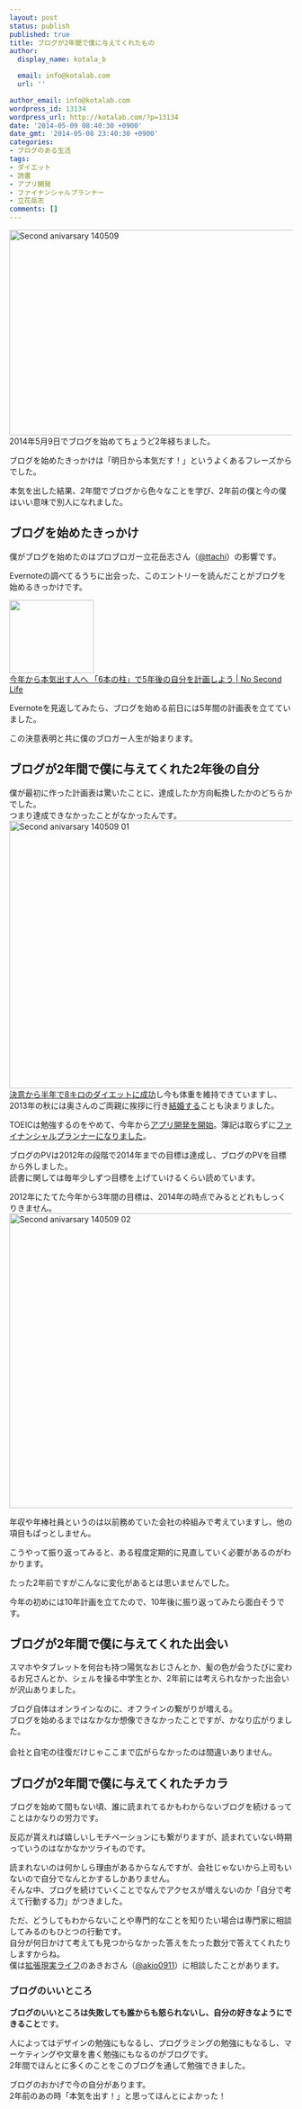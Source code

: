 ```yaml
---
layout: post
status: publish
published: true
title: ブログが2年間で僕に与えてくれたもの
author:
  display_name: kotala_b

  email: info@kotalab.com
  url: ''

author_email: info@kotalab.com
wordpress_id: 13134
wordpress_url: http://kotalab.com/?p=13134
date: '2014-05-09 08:40:30 +0900'
date_gmt: '2014-05-08 23:40:30 +0900'
categories:
- ブログのある生活
tags:
- ダイエット
- 読書
- アプリ開発
- ファイナンシャルプランナー
- 立花岳志
comments: []
---
```

<p><img src="http://kotalab.com/wp-content/uploads/second-anivarsary_140509.jpg" alt="Second anivarsary 140509" title="second-anivarsary_140509.JPG" border="0" width="548" height="365" /><br />
2014年5月9日でブログを始めてちょうど2年経ちました。</p>
<p>ブログを始めたきっかけは「明日から本気だす！」というよくあるフレーズからでした。</p>
<p>本気を出した結果、2年間でブログから色々なことを学び、2年前の僕と今の僕はいい意味で別人になれました。<br />
<!--more--></p>
<h2>ブログを始めたきっかけ</h2>
<p>僕がブログを始めたのはプロブロガー立花岳志さん（<a href="https://twitter.com/ttachi" target="_blank">@ttachi</a>）の影響です。</p>
<p>Evernoteの調べてるうちに出会った、このエントリーを読んだことがブログを始めるきっかけです。</p>
<div class="shht">
<div class="shhtimg"><a href="http://www.ttcbn.net/no_second_life/archives/19748" target="_blank"><img src="http://capture.heartrails.com/150x130/shadow?http://www.ttcbn.net/no_second_life/archives/19748" alt="" width="150" height="130" /></a></div>
<div class="shhttext"><a href="http://www.ttcbn.net/no_second_life/archives/19748" target="_blank">今年から本気出す人へ 「6本の柱」で5年後の自分を計画しよう | No Second Life</a><a href="http://b.hatena.ne.jp/entry/http://www.ttcbn.net/no_second_life/archives/19748" target="_blank"><img border="0" src="http://b.hatena.ne.jp/entry/image/http://www.ttcbn.net/no_second_life/archives/19748" alt="" /></a></div>
</div>
<div class="clear"></div>
<p>Evernoteを見返してみたら、ブログを始める前日には5年間の計画表を立てていました。</p>
<p>この決意表明と共に僕のブロガー人生が始まります。</p>
<h2>ブログが2年間で僕に与えてくれた2年後の自分</h2>
<p>僕が最初に作った計画表は驚いたことに、達成したか方向転換したかのどちらかでした。<br />
つまり<span class="b">達成できなかったことがなかった</span>んです。<br />
<img src="http://kotalab.com/wp-content/uploads/second-anivarsary_140509_01.jpg" alt="Second anivarsary 140509 01" title="second-anivarsary_140509_01.JPG" border="0" width="548" height="476" /><br />
<a href="http://kotalab.com/diet-8kg">決意から半年で8キロのダイエットに成功</a>し今も体重を維持できていますし、2013年の秋には奥さんのご両親に挨拶に行き<a href="http://kotalab.com/we-got-married">結婚する</a>ことも決まりました。</p>
<p>TOEICは勉強するのをやめて、今年から<a href="http://kotalab.com/category/ios-developer">アプリ開発を開始</a>。簿記は取らずに<a href="http://kotalab.com/pass-the-exam">ファイナンシャルプランナーになりました</a>。</p>
<p>ブログのPVは2012年の段階で2014年までの目標は達成し、ブログのPVを目標から外しました。<br />
読書に関しては毎年少しずつ目標を上げていけるくらい読めています。</p>
<p>2012年にたてた今年から3年間の目標は、2014年の時点でみるとどれもしっくりきません。<br />
<img src="http://kotalab.com/wp-content/uploads/second-anivarsary_140509_02.jpg" alt="Second anivarsary 140509 02" title="second-anivarsary_140509_02.JPG" border="0" width="508" height="524" /></p>
<p>年収や年棒社員というのは以前務めていた会社の枠組みで考えていますし、他の項目もぱっとしません。</p>
<p>こうやって振り返ってみると、ある程度定期的に見直していく必要があるのがわかります。</p>
<p>たった2年前ですがこんなに変化があるとは思いませんでした。</p>
<p>今年の初めには10年計画を立てたので、10年後に振り返ってみたら面白そうです。</p>
<h2>ブログが2年間で僕に与えてくれた出会い</h2>
<p>スマホやタブレットを何台も持つ陽気なおじさんとか、髪の色が会うたびに変わるお兄さんとか、シェルを操る中学生とか、2年前には考えられなかった出会いが沢山ありました。</p>
<p><span class="b">ブログ自体はオンラインなのに、オフラインの繋がりが増える。</span><br />
ブログを始めるまではなかなか想像できなかったことですが、かなり広がりました。<br><br />
会社と自宅の往復だけじゃここまで広がらなかったのは間違いありません。</p>
<h2>ブログが2年間で僕に与えてくれたチカラ</h2>
<p>ブログを始めて間もない頃、誰に読まれてるかもわからないブログを続けるってことはかなりの労力です。</p>
<p>反応が貰えれば嬉しいしモチベーションにも繋がりますが、読まれていない時期っていうのはなかなかツライものです。</p>
<p>読まれないのは何かしら理由があるからなんですが、<span class="b">会社じゃないから上司もいないので自分でなんとかするしかありません</span>。<br />
そんな中、ブログを続けていくことでなんでアクセスが増えないのか「自分で考えて行動する力」がつきました。<br></p>
<p>ただ、どうしてもわからないことや専門的なことを知りたい場合は専門家に相談してみるのもひとつの行動です。<br />
自分が何日かけて考えても見つからなかった答えをたった数分で答えてくれたりしますからね。<br />
僕は<a href="http://akio0911.net/" target="_blank">拡張現実ライフ</a>のあきおさん（<a href="https://twitter.com/akio0911" target="_blank">@akio0911</a>）に相談したことがあります。</p>
<h3>ブログのいいところ</h3>
<p><strong>ブログのいいところは失敗しても誰からも怒られないし、自分の好きなようにできること</strong>です。</p>
<p>人によってはデザインの勉強にもなるし、プログラミングの勉強にもなるし、マーケティングや文章を書く勉強にもなるのがブログです。<br />
2年間でほんとに多くのことをこのブログを通して勉強できました。</p>
<p>ブログのおかげで今の自分があります。<br />
2年前のあの時「本気を出す！」と思ってほんとによかった！</p>
